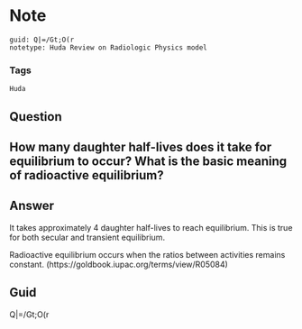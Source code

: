 # Note
```
guid: Q|=/Gt;O(r
notetype: Huda Review on Radiologic Physics model
```

### Tags
```
Huda
```

## Question
<h2>How many daughter half-lives does it take for equilibrium to occur? What is the basic meaning of radioactive equilibrium?</h2>

## Answer
<section>
<p>It takes approximately 4 daughter half-lives to reach equilibrium. This is true for both secular and transient equilibrium.</p>
<p>Radioactive equilibrium occurs when the ratios between activities remains constant. (https://goldbook.iupac.org/terms/view/R05084)</p>

</section>

## Guid
Q|=/Gt;O(r
